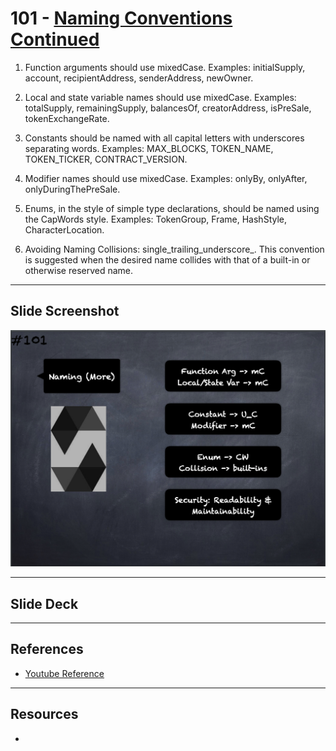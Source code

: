 # 101 - [Naming Conventions Continued](Naming%20Conventions%20Cont..md)
1.  Function arguments should use mixedCase. Examples: initialSupply, account, recipientAddress, senderAddress, newOwner.
    
2.  Local and state variable names should use mixedCase. Examples: totalSupply, remainingSupply, balancesOf, creatorAddress, isPreSale, tokenExchangeRate.
    
3.  Constants should be named with all capital letters with underscores separating words. Examples: MAX_BLOCKS, TOKEN_NAME, TOKEN_TICKER, CONTRACT_VERSION.
    
4.  Modifier names should use mixedCase. Examples: onlyBy, onlyAfter, onlyDuringThePreSale.
    
5.  Enums, in the style of simple type declarations, should be named using the CapWords style. Examples: TokenGroup, Frame, HashStyle, CharacterLocation.
    
6.  Avoiding Naming Collisions: single_trailing_underscore_. This convention is suggested when the desired name collides with that of a built-in or otherwise reserved name.

___
## Slide Screenshot
![101.png](../images/solidity101/101.png)
___
## Slide Deck

___
## References
- [Youtube Reference](https://youtu.be/_oN7XuyhoZA?t=1808)

___
## Resources
- 
